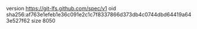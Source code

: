 version https://git-lfs.github.com/spec/v1
oid sha256:af763e1efeb1e36c091e2c1c7f8337866d373db4c0744dbd64419a643e527f62
size 8050
